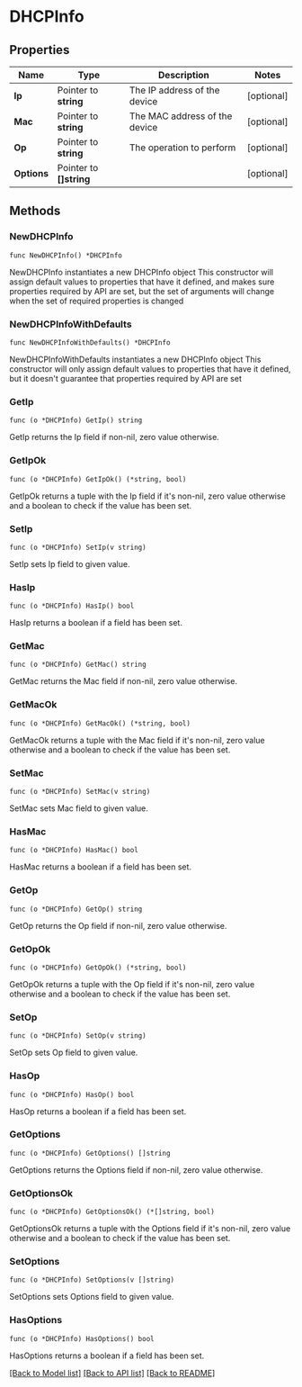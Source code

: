 # DHCPInfo

## Properties

Name | Type | Description | Notes
------------ | ------------- | ------------- | -------------
**Ip** | Pointer to **string** | The IP address of the device | [optional]
**Mac** | Pointer to **string** | The MAC address of the device | [optional]
**Op** | Pointer to **string** | The operation to perform | [optional]
**Options** | Pointer to **[]string** |  | [optional]

## Methods

### NewDHCPInfo

`func NewDHCPInfo() *DHCPInfo`

NewDHCPInfo instantiates a new DHCPInfo object
This constructor will assign default values to properties that have it defined,
and makes sure properties required by API are set, but the set of arguments
will change when the set of required properties is changed

### NewDHCPInfoWithDefaults

`func NewDHCPInfoWithDefaults() *DHCPInfo`

NewDHCPInfoWithDefaults instantiates a new DHCPInfo object
This constructor will only assign default values to properties that have it defined,
but it doesn't guarantee that properties required by API are set

### GetIp

`func (o *DHCPInfo) GetIp() string`

GetIp returns the Ip field if non-nil, zero value otherwise.

### GetIpOk

`func (o *DHCPInfo) GetIpOk() (*string, bool)`

GetIpOk returns a tuple with the Ip field if it's non-nil, zero value otherwise
and a boolean to check if the value has been set.

### SetIp

`func (o *DHCPInfo) SetIp(v string)`

SetIp sets Ip field to given value.

### HasIp

`func (o *DHCPInfo) HasIp() bool`

HasIp returns a boolean if a field has been set.

### GetMac

`func (o *DHCPInfo) GetMac() string`

GetMac returns the Mac field if non-nil, zero value otherwise.

### GetMacOk

`func (o *DHCPInfo) GetMacOk() (*string, bool)`

GetMacOk returns a tuple with the Mac field if it's non-nil, zero value otherwise
and a boolean to check if the value has been set.

### SetMac

`func (o *DHCPInfo) SetMac(v string)`

SetMac sets Mac field to given value.

### HasMac

`func (o *DHCPInfo) HasMac() bool`

HasMac returns a boolean if a field has been set.

### GetOp

`func (o *DHCPInfo) GetOp() string`

GetOp returns the Op field if non-nil, zero value otherwise.

### GetOpOk

`func (o *DHCPInfo) GetOpOk() (*string, bool)`

GetOpOk returns a tuple with the Op field if it's non-nil, zero value otherwise
and a boolean to check if the value has been set.

### SetOp

`func (o *DHCPInfo) SetOp(v string)`

SetOp sets Op field to given value.

### HasOp

`func (o *DHCPInfo) HasOp() bool`

HasOp returns a boolean if a field has been set.

### GetOptions

`func (o *DHCPInfo) GetOptions() []string`

GetOptions returns the Options field if non-nil, zero value otherwise.

### GetOptionsOk

`func (o *DHCPInfo) GetOptionsOk() (*[]string, bool)`

GetOptionsOk returns a tuple with the Options field if it's non-nil, zero value otherwise
and a boolean to check if the value has been set.

### SetOptions

`func (o *DHCPInfo) SetOptions(v []string)`

SetOptions sets Options field to given value.

### HasOptions

`func (o *DHCPInfo) HasOptions() bool`

HasOptions returns a boolean if a field has been set.

[[Back to Model list]](../README.md#documentation-for-models) [[Back to API list]](../README.md#documentation-for-api-endpoints) [[Back to README]](../README.md)
